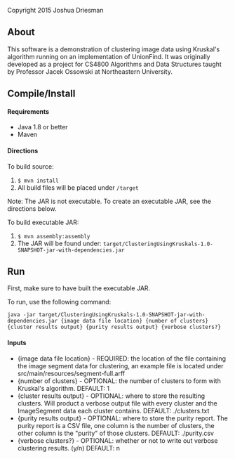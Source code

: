 Copyright 2015 Joshua Driesman

## About
This software is a demonstration of clustering image data using Kruskal's algorithm running on an implementation of
UnionFind. It was originally developed as a project for CS4800 Algorithms and Data Structures taught by Professor
Jacek Ossowski at Northeastern University.

## Compile/Install

#### Requirements

- Java 1.8 or better
- Maven

#### Directions
To build source:

1. ```$ mvn install```
2. All build files will be placed under ```/target```

Note: The JAR is not executable. To create an executable JAR, see the directions below.

To build executable JAR:

1. ```$ mvn assembly:assembly```
2. The JAR will be found under: ```target/ClusteringUsingKruskals-1.0-SNAPSHOT-jar-with-dependencies.jar```

## Run

First, make sure to have built the executable JAR.

To run, use the following command:

```java -jar target/ClusteringUsingKruskals-1.0-SNAPSHOT-jar-with-dependencies.jar {image data file location} {number of clusters} {cluster results output} {purity results output} {verbose clusters?}```

#### Inputs
 - {image data file location} - REQUIRED: the location of the file containing the image segment data for clustering, an example file is located under src/main/resources/segment-full.arff
 - {number of clusters} - OPTIONAL: the number of clusters to form with Kruskal's algorithm. DEFAULT: 1
 - {cluster results output} - OPTIONAL: where to store the resulting clusters. Will product a verbose output file with every cluster and the ImageSegment data each cluster contains. DEFAULT: ./clusters.txt
 - {purity results output} - OPTIONAL: where to store the purity report. The purity report is a CSV file, one column is the number of clusters, the other column is the "purity" of those clusters. DEFAULT: ./purity.csv
 - {verbose clusters?} - OPTIONAL: whether or not to write out verbose clustering results. (y/n) DEFAULT: n